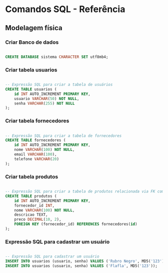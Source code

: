 # Comandos SQL - Referência

## Modelagem física

### Criar Banco de dados
```sql

CREATE DATABASE sistema CHARACTER SET utf8mb4;

```

<!-- ___________________________________________ -->

### Criar tabela usuarios
```sql

-- Expressão SQL para criar a tabela de usuários
CREATE TABLE usuarios (
    id INT AUTO_INCREMENT PRIMARY KEY,
    usuario VARCHAR(50) NOT NULL,
    senha VARCHAR(255) NOT NULL
);

```

<!-- ___________________________________________ -->

### Criar tabela fornecedores
```sql

-- Expressão SQL para criar a tabela de fornecedores
CREATE TABLE fornecedores (
    id INT AUTO_INCREMENT PRIMARY KEY,
    nome VARCHAR(100) NOT NULL,
    email VARCHAR(100),
    telefone VARCHAR(20)
);

``` 

<!-- ___________________________________________ -->

### Criar tabela produtos
```sql

-- Expressão SQL para criar a tabela de produtos relacionada via FK com a tabela de fornecedores
CREATE TABLE produtos (
    id INT AUTO_INCREMENT PRIMARY KEY,
    fornecedor_id INT,
    nome VARCHAR(100) NOT NULL,
    descricao TEXT,
    preco DECIMAL(10, 2),
    FOREIGN KEY (fornecedor_id) REFERENCES fornecedores(id)
);

``` 

<!-- ___________________________________________ -->

### Expressão SQL para cadastrar um usuário
```sql

-- Expressão SQL para cadastrar um usuário
INSERT INTO usuarios (usuario, senha) VALUES ('Rubro Negro', MD5('123'));
INSERT INTO usuarios (usuario, senha) VALUES ('Flafla', MD5('123'));


``` 